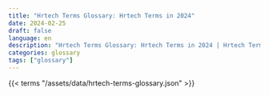 ```yaml
---
title: "Hrtech Terms Glossary: Hrtech Terms in 2024"  
date: 2024-02-25
draft: false
language: en
description: "Hrtech Terms Glossary: Hrtech Terms in 2024 | Hrtech Terms Glossary"
categories: glossary
tags: ["glossary"]
---
```


{{< terms "/assets/data/hrtech-terms-glossary.json" >}}